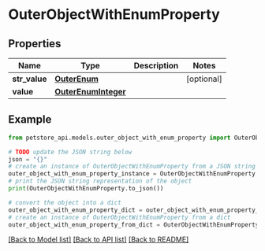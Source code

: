 # OuterObjectWithEnumProperty


## Properties

Name | Type | Description | Notes
------------ | ------------- | ------------- | -------------
**str_value** | [**OuterEnum**](OuterEnum.md) |  | [optional] 
**value** | [**OuterEnumInteger**](OuterEnumInteger.md) |  | 

## Example

```python
from petstore_api.models.outer_object_with_enum_property import OuterObjectWithEnumProperty

# TODO update the JSON string below
json = "{}"
# create an instance of OuterObjectWithEnumProperty from a JSON string
outer_object_with_enum_property_instance = OuterObjectWithEnumProperty.from_json(json)
# print the JSON string representation of the object
print(OuterObjectWithEnumProperty.to_json())

# convert the object into a dict
outer_object_with_enum_property_dict = outer_object_with_enum_property_instance.to_dict()
# create an instance of OuterObjectWithEnumProperty from a dict
outer_object_with_enum_property_from_dict = OuterObjectWithEnumProperty.from_dict(outer_object_with_enum_property_dict)
```
[[Back to Model list]](../README.md#documentation-for-models) [[Back to API list]](../README.md#documentation-for-api-endpoints) [[Back to README]](../README.md)


